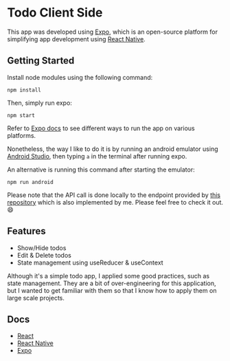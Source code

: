 # Todo Client Side
This app was developed using [Expo](https://expo.dev/), which is an open-source platform for simplifying app development using [React Native](https://reactnative.dev).

## Getting Started
Install node modules using the following command:
```
npm install
```
Then, simply run expo:
```
npm start
```

Refer to [Expo docs]() to see different ways to run the app on various platforms.

Nonetheless, the way I like to do it is by running an android emulator using [Android Studio](https://developer.android.com/studio), then typing `a` in the terminal after running expo.

An alternative is running this command after starting the emulator:
```
npm run android
```

Please note that the API call is done locally to the endpoint provided by [this repository](https://github.com/Alaeddin03/todo-api) which is also implemented by me. Please feel free to check it out. 😄 

## Features
- Show/Hide todos
- Edit & Delete todos
- State management using useReducer & useContext

Although it's a simple todo app, I applied some good practices, such as state management. They are a bit of over-engineering for this application, but I wanted to get familiar with them so that I know how to apply them on large scale projects.
## Docs
- [React](https://react.dev/learn)
- [React Native](https://reactnative.dev/docs/getting-started)
- [Expo](https://docs.expo.dev)